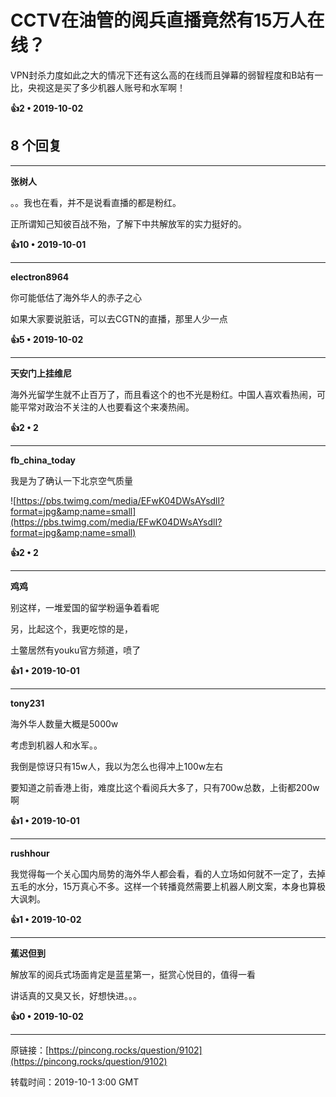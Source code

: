# CCTV在油管的阅兵直播竟然有15万人在线？ 

VPN封杀力度如此之大的情况下还有这么高的在线而且弹幕的弱智程度和B站有一比，央视这是买了多少机器人账号和水军啊！ 

**👍2 • 2019-10-02**

## 8 个回复

---
**张树人**

。。我也在看，并不是说看直播的都是粉红。

正所谓知己知彼百战不殆，了解下中共解放军的实力挺好的。 

**👍10 • 2019-10-01**

---
**electron8964**

你可能低估了海外华人的赤子之心

如果大家要说脏话，可以去CGTN的直播，那里人少一点 

**👍5 • 2019-10-02**

---
**天安门上挂维尼**

海外光留学生就不止百万了，而且看这个的也不光是粉红。中国人喜欢看热闹，可能平常对政治不关注的人也要看这个来凑热闹。 

**👍2 • 2**

---
**fb_china_today**

我是为了确认一下北京空气质量

![https://pbs.twimg.com/media/EFwK04DWsAYsdlI?format=jpg&amp;name=small](https://pbs.twimg.com/media/EFwK04DWsAYsdlI?format=jpg&amp;name=small)

**👍2 • 2**

---
**鸡鸡**

别这样，一堆爱国的留学粉逼争着看呢

另，比起这个，我更吃惊的是，

土鳖居然有youku官方频道，喷了 

**👍1 • 2019-10-01**

---
**tony231**

海外华人数量大概是5000w

考虑到机器人和水军。。

我倒是惊讶只有15w人，我以为怎么也得冲上100w左右

要知道之前香港上街，难度比这个看阅兵大多了，只有700w总数，上街都200w啊 

**👍1 • 2019-10-01**

---
**rushhour**

我觉得每一个关心国内局势的海外华人都会看，看的人立场如何就不一定了，去掉五毛的水分，15万真心不多。这样一个转播竟然需要上机器人刷文案，本身也算极大讽刺。 

**👍1 • 2019-10-02**

---
**蕉迟但到**

解放军的阅兵式场面肯定是蓝星第一，挺赏心悦目的，值得一看

讲话真的又臭又长，好想快进。。。 

**👍0 • 2019-10-02**

---
原链接：[https://pincong.rocks/question/9102](https://pincong.rocks/question/9102)

转载时间：2019-10-1 3:00 GMT